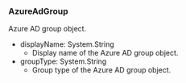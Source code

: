 ### AzureAdGroup
Azure AD group object.

- displayName: System.String
  - Display name of the Azure AD group object.
- groupType: System.String
  - Group type of the Azure AD group object.
